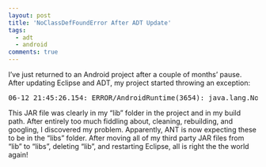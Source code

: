 ```yaml
---
layout: post
title: 'NoClassDefFoundError After ADT Update'
tags:
  - adt
  - android
comments: true
---
```


<p>I’ve just returned to an Android project after a couple of months’ pause. After updating Eclipse and ADT, my project started throwing an exception:</p>  <pre class="brush:java">06-12 21:45:26.154: ERROR/AndroidRuntime(3654): java.lang.NoClassDefFoundError: com.google.gson.gson</pre>

<p>This JAR file was clearly in my “lib” folder in the project and in my build path. After entirely too much fiddling about, cleaning, rebuilding, and googling, I discovered my problem. Apparently, ANT is now expecting these to be in the “libs” folder. After moving all of my third party JAR files from “lib” to “libs”, deleting “lib”, and restarting Eclipse, all is right the the world again!</p>
